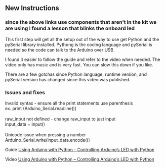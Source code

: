 ## New Instructions

### since the above links use components that aren't in the kit we are using I found a lesson that blinks the onboard led

This first step will get all the setup out of the way to use get Python and the pySerial library installed. Pythong is the coding language and pySerial is needed so the code can talk to the Arduino over USB.

I found it easier to follow the guide and refer to the video when needed. The video only has music and is very fast. You can slow this down if you like.

There are a few gotchas since Python language, runtime version, and pySerial version has changed since this video was published.

### Issues and fixes

Invalid syntax - ensure all the print statements use parenthesis<br>
ex. print (Arduino_Serial.readline())<br>
<br>
raw_input not defined - change raw_input to just input<br>
input_data = input()<br>
<br>
Unicode issue when pressing a number
Arduino_Serial.write(input_data.encode())

Guide
[Using Arduino with Python – Controlling Arduino’s LED with Python](https://www.electronicshub.org/controlling-arduino-led-python/)

Video
[Using Arduino with Python – Controlling Arduino’s LED with Python](https://www.youtube.com/watch?v=4wWqka4EbEY)
